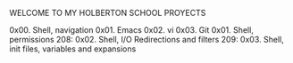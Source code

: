 WELCOME TO MY HOLBERTON SCHOOL PROYECTS

0x00. Shell, navigation
0x01. Emacs
0x02. vi
0x03. Git
0x01. Shell, permissions
208: 0x02. Shell, I/O Redirections and filters
209: 0x03. Shell, init files, variables and expansions

